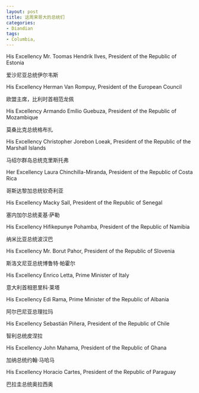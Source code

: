 ```yaml
---
layout: post
title: 这周来哥大的总统们
categories:
- Diandian
tags:
- Columbia, 
---
```

<p>His Excellency Mr. Toomas Hendrik Ilves, President of the Republic of Estonia<br /></p>
<p>爱沙尼亚总统伊尔韦斯</p>
<p>His Excellency Herman Van Rompuy, President of the European Council</p>
<p>欧盟主席，比利时首相范龙佩 </p>
<p>His Excellency Armando Em&iacute;lio Guebuza, President of the Republic of Mozambique<br /></p>
<p>莫桑比克总统格布扎</p>
<p>His Excellency Christopher Jorebon Loeak, President of the Republic of the Marshall Islands<br /></p>
<p>马绍尔群岛总统克里斯托弗<br /></p>
<p>Her Excellency Laura Chinchilla-Miranda, President of the Republic of Costa Rica<br /></p>
<p>哥斯达黎加总统钦奇利亚<br /></p>
<p>His Excellency Macky Sall, President of the Republic of Senegal<br /></p>
<p>塞内加尔总统麦基&middot;萨勒</p>
<p>His Excellency Hifikepunye Pohamba, President of the Republic of Namibia<br /></p>
<p>纳米比亚总统波汉巴</p>
<p>His Excellency Mr. Borut Pahor, President of the Republic of Slovenia<br /></p>
<p>斯洛文尼亚总统博鲁特&middot;帕霍尔</p>
<p>His Excellency Enrico Letta, Prime Minister of Italy<br /></p>
<p>意大利首相恩里科&middot;莱塔</p>
<p>His Excellency Edi Rama, Prime Minister of the Republic of Albania<br /></p>
<p>阿尔巴尼亚总理<span>拉玛</span><br /></p>
<p>His Excellency Sebasti&aacute;n Pi&ntilde;era, President of the Republic of Chile<br /></p>
<p>智利总统皮涅拉</p>
<p>His Excellency John Mahama, President of the Republic of Ghana<br /></p>
<p>加纳总统约翰&middot;马哈马<br /></p>
<p>His Excellency Horacio Cartes, President of the Republic of Paraguay<br /></p>
<p>巴拉圭总统<span>奥</span>拉西<span>奥</span><br /></p>